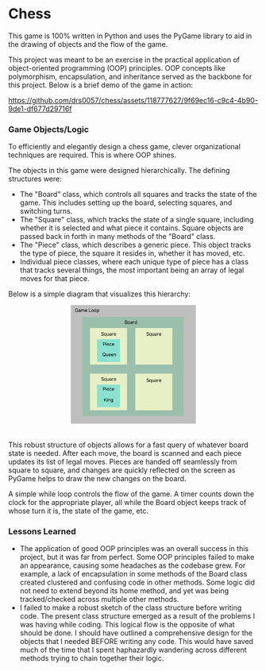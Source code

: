 # Chess
This game is 100% written in Python and uses the PyGame library to aid in the drawing of objects and the flow of the game.

This project was meant to be an exercise in the practical application of object-oriented programming (OOP) principles.
OOP concepts like polymorphism, encapsulation, and inheritance served as the backbone for this project.
Below is a brief demo of the game in action:


https://github.com/drs0057/chess/assets/118777627/9f69ec16-c9c4-4b90-9de1-df677d29716f


### Game Objects/Logic
To efficiently and elegantly design a chess game, clever organizational techniques are required. This is where OOP shines. 

The objects in this game were designed hierarchically. The defining structures were:
- The "Board" class, which controls all squares and tracks the state of the game. This includes setting up the board, selecting squares, and switching turns.
- The "Square" class, which tracks the state of a single square, including whether it is selected and what piece it contains. Square objects are passed back in forth in many methods of the "Board" class.
- The "Piece" class, which describes a generic piece. This object tracks the type of piece, the square it resides in, whether it has moved, etc.
- Individual piece classes, where each unique type of piece has a class that tracks several things, the most important being an array of legal moves for that piece.

Below is a simple diagram that visualizes this hierarchy:

<div align="center">
  <img src="media/logic_structure" alt="Visual of the logic structure" style="width:50%;">
</div>
<br>

This robust structure of objects allows for a fast query of whatever board state is needed. After each move, the board is scanned and each piece updates its list of legal moves. 
Pieces are handed off seamlessly from square to square, and changes are quickly reflected on the screen as PyGame helps to draw the new changes on the board.

A simple while loop controls the flow of the game. A timer counts down the clock for the appropriate player, all while the Board object keeps track of whose turn it is, the state of the game, etc. 

### Lessons Learned
- The application of good OOP principles was an overall success in this project, but it was far from perfect. Some OOP principles failed to make an appearance, causing some headaches as the codebase grew. For example, a lack of encapsulation in some methods of the Board class created clustered and confusing code in other methods. Some logic did not need to extend beyond its home method, and yet was being tracked/checked across multiple other methods.
- I failed to make a robust sketch of the class structure before writing code. The present class structure emerged as a result of the problems I was having while coding. This logical flow is the opposite of what should be done. I should have outlined a comprehensive design for the objects that I needed BEFORE writing any code. This would have saved much of the time that I spent haphazardly wandering across different methods trying to chain together their logic.


